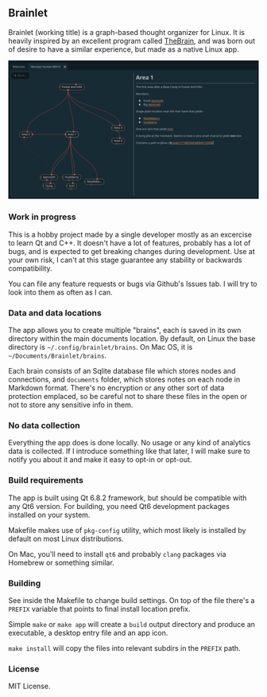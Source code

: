 ## Brainlet

Brainlet (working title) is a graph-based thought organizer for Linux. It is
heavily inspired by an excellent program called
[TheBrain](https://www.thebrain.com/), and was born out of desire to have a
similar experience, but made as a native Linux app.

![Example brain screenshot](data/main-screen.png)

### Work in progress

This is a hobby project made by a single developer mostly as an excercise to
learn Qt and C++. It doesn't have a lot of features, probably has a lot of bugs,
and is expected to get breaking changes during development. Use at your own
risk, I can't at this stage guarantee any stability or backwards compatibility.

You can file any feature requests or bugs via Github's Issues tab. I will try
to look into them as often as I can.

### Data and data locations

The app allows you to create multiple "brains", each is saved in its own
directory within the main documents location. By default, on Linux the base
directory is `~/.config/brainlet/brains`. On Mac OS, it is
`~/Documents/Brainlet/brains`.

Each brain consists of an Sqlite database file which stores nodes and
connections, and `documents` folder, which stores notes on each node in
Markdown format. There's no encryption or any other sort of data protection
emplaced, so be careful not to share these files in the open or not to store
any sensitive info in them.

### No data collection

Everything the app does is done locally. No usage or any kind of analytics data
is collected. If I introduce something like that later, I will make sure to
notify you about it and make it easy to opt-in or opt-out.

### Build requirements

The app is built using Qt 6.8.2 framework, but should be compatible with any
Qt6 version. For building, you need Qt6 development packages installed on your
system.

Makefile makes use of `pkg-config` utility, which most likely is installed
by default on most Linux distributions.

On Mac, you'll need to install `qt6` and probably `clang` packages via Homebrew
or something similar.

### Building

See inside the Makefile to change build settings. On top of the file there's a
`PREFIX` variable that points to final install location prefix.

Simple `make` or `make app` will create a `build` output directory and produce
an executable, a desktop entry file and an app icon.

`make install` will copy the files into relevant subdirs in the `PREFIX` path.

### License

MIT License.
